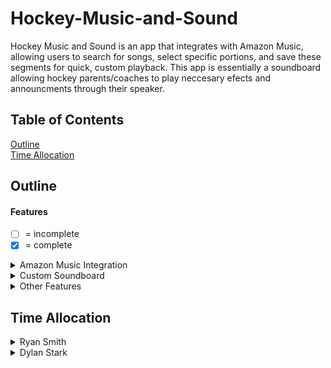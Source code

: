 # Hockey-Music-and-Sound
Hockey Music and Sound is an app that integrates with Amazon Music, allowing users to search for songs, select specific portions, and save these segments for quick, custom playback. This app is essentially a soundboard allowing hockey parents/coaches to play neccesary efects and announcments through their speaker.
## Table of Contents
[Outline](#Outline)\
[Time Allocation](#Time-Allocation)
## Outline
#### Features
- [ ] = incomplete
- [X] = complete
<details>
<summary>Amazon Music Integration</summary>

- [ ] **Song Search:** Users can search for songs available on Amazon Music.
- [ ] **Song Selection:** Choose songs to access the full or specific sections for playback.
- [ ] **Playback Permissions:** Ensure compliance with Amazon Music's policies on playback.
</details>
<details>
<summary>Custom Soundboard</summary>

- [ ] **Segment Selection:** Users can choose specific parts of a song to save as playable clips.
- [ ] **Clip Storage and Retrieval:** Save selected segments for quick access and playback.
- [ ] **Playback Controls:** Play, pause, and volume control for each saved segment.
- [ ] **Organized Library:** Easy-to-access library of saved clips.
</details>
<details>
<summary>Other Features</summary>

- [ ] **Playback Customization:** Options to edit start and end times of song segments as well as fad in fade out transitions between played sounds.
- [ ] **Save and Share:** Users can save their customized soundboards for easy access and share saved soundboards with others
</details>

## Time Allocation
<details>
<summary>Ryan Smith</summary>
  
|What Was Done|Time Spent|Description|
|---|---|---|
|Documentation|4 hours|Writing documentation for git readme and development outline for project(seperate from outline in git readme, basically project planning)|
</details><details>
<summary>Dylan Stark</summary>

|What Was Done|Time Spent|Description|
|---|---|---|
</details>
